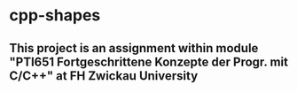 # cpp-shapes
<h2>This project is an assignment  within module  "PTI651 Fortgeschrittene Konzepte der Progr. mit C/C++" at FH Zwickau University</h2>
